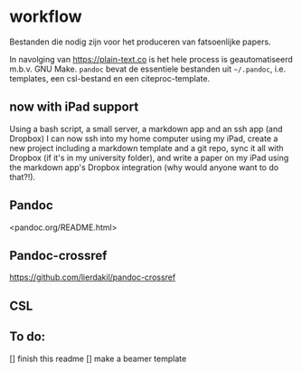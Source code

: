 # workflow

Bestanden die nodig zijn voor het produceren van fatsoenlijke papers.

In navolging van <https://plain-text.co> is het hele process is geautomatiseerd m.b.v. GNU Make. `pandoc` bevat de essentiele bestanden uit `~/.pandoc`, i.e. templates, een csl-bestand en een citeproc-template.

## now with iPad support

Using a bash script, a small server, a markdown app and an ssh app (and Dropbox) I can now ssh into my home computer using my iPad, create a new project including a markdown template and a git repo, sync it all with Dropbox (if it's in my university folder), and write a paper on my iPad using the markdown app's Dropbox integration (why would anyone want to do that?!).

## Pandoc

<pandoc.org/README.html>

## Pandoc-crossref

<https://github.com/lierdakil/pandoc-crossref>

## CSL

## To do:

[] finish this readme
[] make a beamer template



